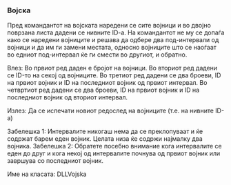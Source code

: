 ### Војска

Пред командантот на војската наредени се сите војници и во двојно поврзана листа дадени се нивните ID-a. На командантот
не му се допаѓа како се наредени војниците и решава да одбере два под-интервали од војници и да им ги замени местата,
односно војниците што се наоѓаат во едниот под-интервал ќе ги смести во другиот, и обратно.

Влез: Во првиот ред даден е бројот на војници. Во вториот ред дадени се ID-то на секој од војниците. Во третиот ред
дадени се два броеви, ID на првиот војник и ID на последниот војник од првиот интервал. Во четвртиот ред дадени се два
броеви, ID на првиот војник и ID на последниот војник од вториот интервал.

Излез: Да се испечати новиот редослед на војниците (т.е. на нивните ID-a)

Забелешка 1: Интервалите никогаш нема да се преклопуваат и ќе содржат барем еден војник. Целата низа ќе содржи најмалку
два војника. Забелешка 2: Обратете посебно внимание кога интервалите се еден до друг и кога некој од интервалите почнува
од првиот војник или завршува со последниот војник.

Име на класата: DLLVojska